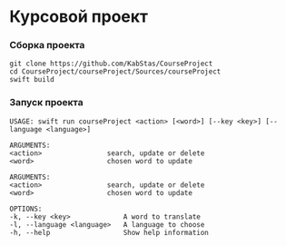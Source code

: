 # Курсовой проект

### Сборка проекта
> 
    git clone https://github.com/KabStas/CourseProject
    cd CourseProject/courseProject/Sources/courseProject
    swift build 

### Запуск проекта
> 
    
    USAGE: swift run courseProject <action> [<word>] [--key <key>] [--language <language>]

    ARGUMENTS:
    <action>                search, update or delete 
    <word>                  chosen word to update 
    
    ARGUMENTS:
    <action>                search, update or delete 
    <word>                  chosen word to update 
    
    OPTIONS:
    -k, --key <key>             A word to translate
    -l, --language <language>   A language to choose
    -h, --help                  Show help information

